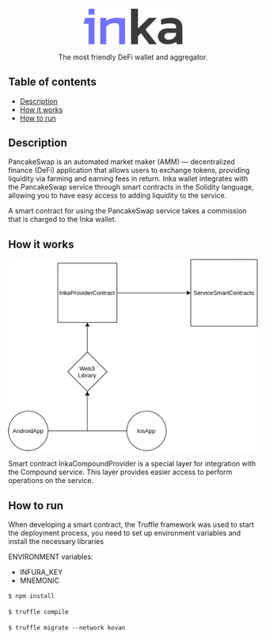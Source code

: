 <p align="center">
  <a href="http://inka.finance/" target="blank"><img src="./2.svg" width="200" alt="Inka Logo" /></a>
</p>
<p align="center">The most friendly DeFi wallet and aggregator.</p>

## Table of contents

- [Description](#description)
- [How it works](#how-it-works)
- [How to run](#how-to-run)

## Description

PancakeSwap is an automated market maker (AMM) — decentralized finance (DeFi) application that allows users to exchange tokens, providing liquidity via farming and earning fees in return. Inka wallet integrates with the PancakeSwap service through smart contracts in the Solidity language, allowing you to have easy access to adding liquidity to the service.

<p>A smart contract for using the PancakeSwap service takes a commission that is charged to the Inka wallet.</p>

## How it works

<p align="center">
<img src="./inka_dig.png" alt="Inka Diagrams" />
</p>

<p>Smart contract InkaCompoundProvider is a special layer for integration with the Compound service. This layer provides easier access to perform operations on the service.</p>

## How to run

When developing a smart contract, the Truffle framework was used to start the deployment process, you need to set up environment variables and install the necessary libraries

<p>ENVIRONMENT variables:</p>

* INFURA_KEY
* MNEMONIC

```
$ npm install

$ truffle compile

$ truffle migrate --network kovan
```
